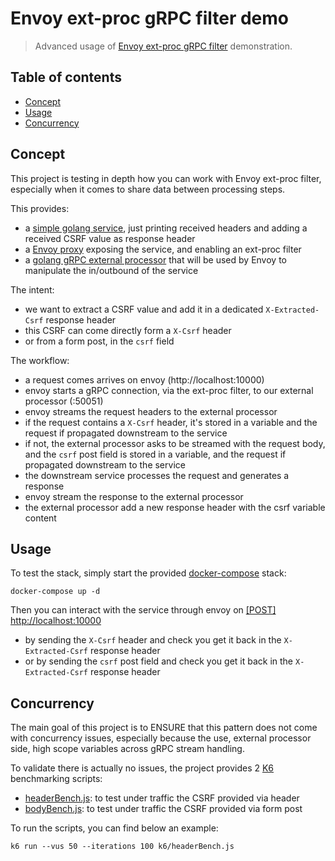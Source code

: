 # Envoy ext-proc gRPC filter demo

> Advanced usage of [Envoy ext-proc gRPC filter](https://www.envoyproxy.io/docs/envoy/latest/api-v3/extensions/filters/http/ext_proc/v3/ext_proc.proto) demonstration.

## Table of contents

- [Concept](#concept)
- [Usage](#usage)
- [Concurrency](#concurrency)

## Concept

This project is testing in depth how you can work with Envoy ext-proc filter, especially when it comes to share data between processing steps.

This provides:
- a [simple golang service](service), just printing received headers and adding a received CSRF value as response header
- a [Envoy proxy](mesh) exposing the service, and enabling an ext-proc filter
- a [golang gRPC external processor](ext-proc) that will be used by Envoy to manipulate the in/outbound of the service

The intent:
- we want to extract a CSRF value and add it in a dedicated `X-Extracted-Csrf` response header
- this CSRF can come directly form a `X-Csrf` header
- or from a form post, in the `csrf` field

The workflow:
- a request comes arrives on envoy (http://localhost:10000)
- envoy starts a gRPC connection, via the ext-proc filter, to our external processor (:50051)
- envoy streams the request headers to the external processor
- if the request contains a `X-Csrf` header, it's stored in a variable and the request if propagated downstream to the service
- if not, the external processor asks to be streamed with the request body, and the `csrf` post field is stored in a variable, and the request if propagated downstream to the service
- the downstream service processes the request and generates a response
- envoy stream the response to the external processor
- the external processor add a new response header with the csrf variable content

## Usage

To test the stack, simply start the provided [docker-compose](docker-compose.yaml) stack:
```shell
docker-compose up -d
```

Then you can interact with the service through envoy on [[POST] http://localhost:10000](http://localhost:10000)
- by sending the `X-Csrf` header and check you get it back in the `X-Extracted-Csrf` response header
- or by sending the `csrf` post field and check you get it back in the `X-Extracted-Csrf` response header


## Concurrency

The main goal of this project is to ENSURE that this pattern does not come with concurrency issues, especially because the use, external processor side, high scope variables across gRPC stream handling.

To validate there is actually no issues, the project provides 2 [K6](https://k6.io/) benchmarking scripts:
- [headerBench.js](k6/headerBench.js): to test under traffic the CSRF provided via header
- [bodyBench.js](k6/bodyBench.js): to test under traffic the CSRF provided via form post

To run the scripts, you can find below an example:

```shell
k6 run --vus 50 --iterations 100 k6/headerBench.js
```

